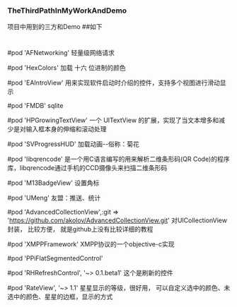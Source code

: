 ### TheThirdPathInMyWorkAndDemo
项目中用到的三方和Demo
##如下
#
#pod 'AFNetworking'
轻量级网络请求

#pod 'HexColors'
加载 十六 位进制的颜色

#pod 'EAIntroView'
用来实现软件启动时介绍的控件，支持多个视图进行滑动显示

#pod 'FMDB'
sqlite

#pod 'HPGrowingTextView'
一个 UITextView 的扩展，实现了当文本增多和减少是对输入框本身的伸缩和滚动处理

#pod 'SVProgressHUD'
加载动画--俗称：菊花

#pod 'libqrencode'
是一个用C语言编写的用来解析二维条形码(QR Code)的程序库，libqrencode通过手机的CCD摄像头来扫描二维条形码

#pod 'M13BadgeView'
设置角标

#pod 'UMeng'
友盟：推送、统计

#pod 'AdvancedCollectionView',:git => 'https://github.com/akolov/AdvancedCollectionView.git'
对UICollectionView封装， 比较方便， 就是github上没有比较详细的教程

#pod 'XMPPFramework'
XMPP协议的一个objective-c实现

#pod 'PPiFlatSegmentedControl'

#pod 'RHRefreshControl', '~> 0.1.beta1'
这个是刷新的控件

#pod 'RateView', '~> 1.1'
星星显示的等级，很好用， 可以自定义选中的颜色、未选中的颜色、星星的边框，显示的方式


